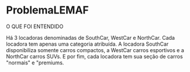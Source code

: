 # ProblemaLEMAF


O QUE FOI ENTENDIDO

Há 3 locadoras denominadas de SouthCar, WestCar e NorthCar.
Cada locadora tem apenas uma categoria atribuída. A locadora SouthCar disponibiliza somente carros compactos, a WestCar carros esportivos e a NorthCar carros SUVs. E por fim, cada locadora tem sua seção de carros "normais" e "premiums.




